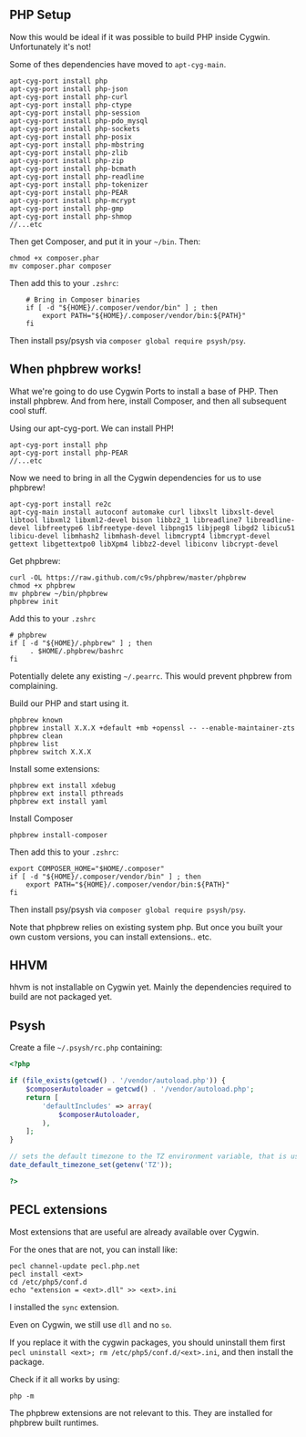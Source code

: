 PHP Setup
---------

Now this would be ideal if it was possible to build PHP inside Cygwin. Unfortunately it's not!

Some of thes dependencies have moved to `apt-cyg-main`.

```
apt-cyg-port install php
apt-cyg-port install php-json
apt-cyg-port install php-curl
apt-cyg-port install php-ctype
apt-cyg-port install php-session
apt-cyg-port install php-pdo_mysql
apt-cyg-port install php-sockets
apt-cyg-port install php-posix
apt-cyg-port install php-mbstring
apt-cyg-port install php-zlib
apt-cyg-port install php-zip
apt-cyg-port install php-bcmath
apt-cyg-port install php-readline
apt-cyg-port install php-tokenizer
apt-cyg-port install php-PEAR
apt-cyg-port install php-mcrypt
apt-cyg-port install php-gmp
apt-cyg-port install php-shmop
//...etc
```

Then get Composer, and put it in your `~/bin`. Then:

```
chmod +x composer.phar
mv composer.phar composer
```

Then add this to your `.zshrc`:

```
    # Bring in Composer binaries
    if [ -d "${HOME}/.composer/vendor/bin" ] ; then
        export PATH="${HOME}/.composer/vendor/bin:${PATH}"
    fi
```

Then install psy/psysh via `composer global require psysh/psy`.

When phpbrew works!
-------------------

What we're going to do use Cygwin Ports to install a base of PHP. Then install phpbrew. And from here, install Composer, and then all subsequent cool stuff. 

Using our apt-cyg-port. We can install PHP!

```
apt-cyg-port install php
apt-cyg-port install php-PEAR
//...etc
```

Now we need to bring in all the Cygwin dependencies for us to use phpbrew!

```
apt-cyg-port install re2c
apt-cyg-main install autoconf automake curl libxslt libxslt-devel libtool libxml2 libxml2-devel bison libbz2_1 libreadline7 libreadline-devel libfreetype6 libfreetype-devel libpng15 libjpeg8 libgd2 libicu51 libicu-devel libmhash2 libmhash-devel libmcrypt4 libmcrypt-devel gettext libgettextpo0 libXpm4 libbz2-devel libiconv libcrypt-devel
```

Get phpbrew:

```
curl -OL https://raw.github.com/c9s/phpbrew/master/phpbrew
chmod +x phpbrew
mv phpbrew ~/bin/phpbrew
phpbrew init
```

Add this to your `.zshrc`

```
# phpbrew
if [ -d "${HOME}/.phpbrew" ] ; then
     . $HOME/.phpbrew/bashrc
fi
```

Potentially delete any existing `~/.pearrc`. This would prevent phpbrew from complaining.

Build our PHP and start using it.

```
phpbrew known
phpbrew install X.X.X +default +mb +openssl -- --enable-maintainer-zts
phpbrew clean
phpbrew list
phpbrew switch X.X.X
```

Install some extensions:

```
phpbrew ext install xdebug
phpbrew ext install pthreads
phpbrew ext install yaml
```

Install Composer

```
phpbrew install-composer
```

Then add this to your `.zshrc`:

```
export COMPOSER_HOME="$HOME/.composer"
if [ -d "${HOME}/.composer/vendor/bin" ] ; then
    export PATH="${HOME}/.composer/vendor/bin:${PATH}"
fi
```

Then install psy/psysh via `composer global require psysh/psy`.

Note that phpbrew relies on existing system php. But once you built your own custom versions, you can install extensions.. etc.

HHVM
----

hhvm is not installable on Cygwin yet. Mainly the dependencies required to build are not packaged yet.

Psysh
-----

Create a file `~/.psysh/rc.php` containing:

```php
<?php

if (file_exists(getcwd() . '/vendor/autoload.php')) {
    $composerAutoloader = getcwd() . '/vendor/autoload.php';
    return [
        'defaultIncludes' => array(
            $composerAutoloader,
        ),
    ];
}

// sets the default timezone to the TZ environment variable, that is usually available on Linux and Cygwin
date_default_timezone_set(getenv('TZ'));

?>
```

PECL extensions
---------------

Most extensions that are useful are already available over Cygwin.

For the ones that are not, you can install like:

```
pecl channel-update pecl.php.net
pecl install <ext>
cd /etc/php5/conf.d
echo "extension = <ext>.dll" >> <ext>.ini
```

I installed the `sync` extension.

Even on Cygwin, we still use `dll` and no `so`.

If you replace it with the cygwin packages, you should uninstall them first `pecl uninstall <ext>; rm /etc/php5/conf.d/<ext>.ini`, and then install the package.

Check if it all works by using:

```
php -m
```

The phpbrew extensions are not relevant to this. They are installed for phpbrew built runtimes.